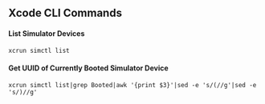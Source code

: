 ## Xcode CLI Commands

#### List Simulator Devices

`xcrun simctl list`

#### Get UUID of Currently Booted Simulator Device

`xcrun simctl list|grep Booted|awk '{print $3}'|sed -e 's/(//g'|sed -e 's/)//g'`
